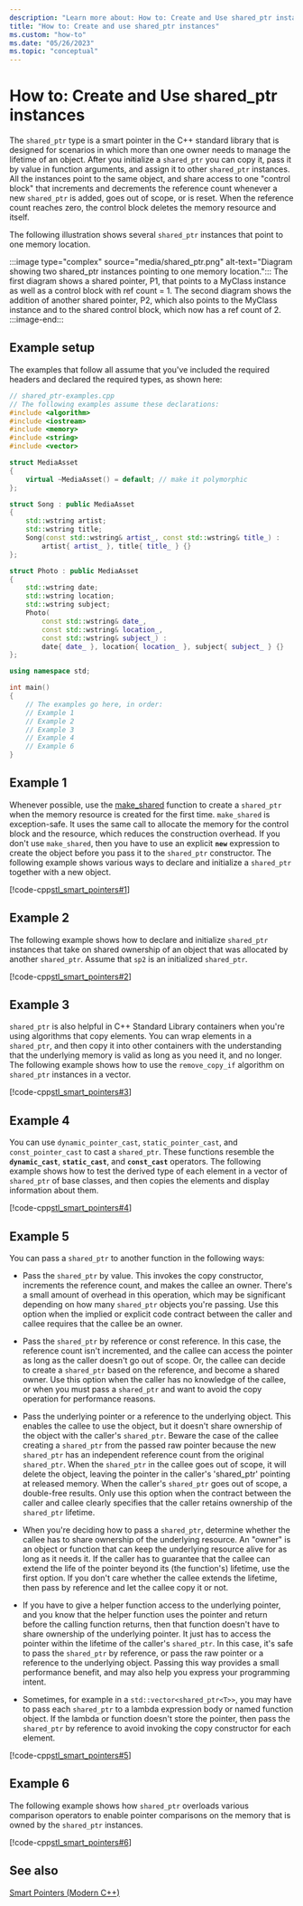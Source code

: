 ```yaml
---
description: "Learn more about: How to: Create and Use shared_ptr instances"
title: "How to: Create and use shared_ptr instances"
ms.custom: "how-to"
ms.date: "05/26/2023"
ms.topic: "conceptual"
---
```

# How to: Create and Use shared_ptr instances

The `shared_ptr` type is a smart pointer in the C++ standard library that is designed for scenarios in which more than one owner needs to manage the lifetime of an object. After you initialize a `shared_ptr` you can copy it, pass it by value in function arguments, and assign it to other `shared_ptr` instances. All the instances point to the same object, and share access to one "control block" that increments and decrements the reference count whenever a new `shared_ptr` is added, goes out of scope, or is reset. When the reference count reaches zero, the control block deletes the memory resource and itself.

The following illustration shows several `shared_ptr` instances that point to one memory location.

:::image type="complex" source="media/shared_ptr.png" alt-text="Diagram showing two shared_ptr instances pointing to one memory location.":::
The first diagram shows a shared pointer, P1, that points to a MyClass instance as well as a control block with ref count = 1. The second diagram shows the addition of another shared pointer, P2, which also points to the MyClass instance and to the shared control block, which now has a ref count of 2.
:::image-end:::

## Example setup

The examples that follow all assume that you've included the required headers and declared the required types, as shown here:

```cpp
// shared_ptr-examples.cpp
// The following examples assume these declarations:
#include <algorithm>
#include <iostream>
#include <memory>
#include <string>
#include <vector>

struct MediaAsset
{
    virtual ~MediaAsset() = default; // make it polymorphic
};

struct Song : public MediaAsset
{
    std::wstring artist;
    std::wstring title;
    Song(const std::wstring& artist_, const std::wstring& title_) :
        artist{ artist_ }, title{ title_ } {}
};

struct Photo : public MediaAsset
{
    std::wstring date;
    std::wstring location;
    std::wstring subject;
    Photo(
        const std::wstring& date_,
        const std::wstring& location_,
        const std::wstring& subject_) :
        date{ date_ }, location{ location_ }, subject{ subject_ } {}
};

using namespace std;

int main()
{
    // The examples go here, in order:
    // Example 1
    // Example 2
    // Example 3
    // Example 4
    // Example 6
}
```

## Example 1

Whenever possible, use the [make_shared](../standard-library/memory-functions.md#make_shared) function to create a `shared_ptr` when the memory resource is created for the first time. `make_shared` is exception-safe. It uses the same call to allocate the memory for the control block and the resource, which reduces the construction overhead. If you don't use `make_shared`, then you have to use an explicit **`new`** expression to create the object before you pass it to the `shared_ptr` constructor. The following example shows various ways to declare and initialize a `shared_ptr` together with a new object.

[!code-cpp[stl_smart_pointers#1](codesnippet/CPP/how-to-create-and-use-shared-ptr-instances_1.cpp)]

## Example 2

The following example shows how to declare and initialize `shared_ptr` instances that take on shared ownership of an object that was allocated by another `shared_ptr`. Assume that `sp2` is an initialized `shared_ptr`.

[!code-cpp[stl_smart_pointers#2](codesnippet/CPP/how-to-create-and-use-shared-ptr-instances_2.cpp)]

## Example 3

`shared_ptr` is also helpful in C++ Standard Library containers when you're using algorithms that copy elements. You can wrap elements in a `shared_ptr`, and then copy it into other containers with the understanding that the underlying memory is valid as long as you need it, and no longer. The following example shows how to use the `remove_copy_if` algorithm on `shared_ptr` instances in a vector.

[!code-cpp[stl_smart_pointers#3](codesnippet/CPP/how-to-create-and-use-shared-ptr-instances_3.cpp)]

## Example 4

You can use `dynamic_pointer_cast`, `static_pointer_cast`, and `const_pointer_cast` to cast a `shared_ptr`. These functions resemble the **`dynamic_cast`**, **`static_cast`**, and **`const_cast`** operators. The following example shows how to test the derived type of each element in a vector of `shared_ptr` of base classes, and then copies the elements and display information about them.

[!code-cpp[stl_smart_pointers#4](codesnippet/CPP/how-to-create-and-use-shared-ptr-instances_4.cpp)]

## Example 5

You can pass a `shared_ptr` to another function in the following ways:

- Pass the `shared_ptr` by value. This invokes the copy constructor, increments the reference count, and makes the callee an owner. There's a small amount of overhead in this operation, which may be significant depending on how many `shared_ptr` objects you're passing. Use this option when the implied or explicit code contract between the caller and callee requires that the callee be an owner.

- Pass the `shared_ptr` by reference or const reference. In this case, the reference count isn't incremented, and the callee can access the pointer as long as the caller doesn't go out of scope. Or, the callee can decide to create a `shared_ptr` based on the reference, and become a shared owner. Use this option when the caller has no knowledge of the callee, or when you must pass a `shared_ptr` and want to avoid the copy operation for performance reasons.

- Pass the underlying pointer or a reference to the underlying object. This enables the callee to use the object, but it doesn't share ownership of the object with the caller's `shared_ptr`. Beware the case of the callee creating a `shared_ptr` from the passed raw pointer because the new `shared_ptr` has an independent reference count from the original `shared_ptr`. When the `shared_ptr` in the callee goes out of scope, it will delete the object, leaving the pointer in the caller's 'shared_ptr' pointing at released memory. When the caller's `shared_ptr` goes out of scope, a double-free results. Only use this option when the contract between the caller and callee clearly specifies that the caller retains ownership of the `shared_ptr` lifetime.

- When you're deciding how to pass a `shared_ptr`, determine whether the callee has to share ownership of the underlying resource. An "owner" is an object or function that can keep the underlying resource alive for as long as it needs it. If the caller has to guarantee that the callee can extend the life of the pointer beyond its (the function's) lifetime, use the first option. If you don't care whether the callee extends the lifetime, then pass by reference and let the callee copy it or not.

- If you have to give a helper function access to the underlying pointer, and you know that the helper function uses the pointer and return before the calling function returns, then that function doesn't have to share ownership of the underlying pointer. It just has to access the pointer within the lifetime of the caller's `shared_ptr`. In this case, it's safe to pass the `shared_ptr` by reference, or pass the raw pointer or a reference to the underlying object. Passing this way provides a small performance benefit, and may also help you express your programming intent.

- Sometimes, for example in a `std::vector<shared_ptr<T>>`, you may have to pass each `shared_ptr` to a lambda expression body or named function object. If the lambda or function doesn't store the pointer, then pass the `shared_ptr` by reference to avoid invoking the copy constructor for each element.

[!code-cpp[stl_smart_pointers#5](codesnippet/CPP/how-to-create-and-use-shared-ptr-instances_5.cpp)]

## Example 6

The following example shows how `shared_ptr` overloads various comparison operators to enable pointer comparisons on the memory that is owned by the `shared_ptr` instances.

[!code-cpp[stl_smart_pointers#6](codesnippet/CPP/how-to-create-and-use-shared-ptr-instances_6.cpp)]

## See also

[Smart Pointers (Modern C++)](smart-pointers-modern-cpp.md)
